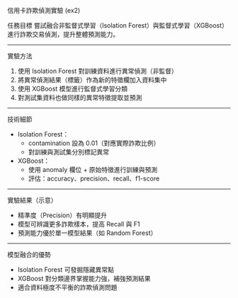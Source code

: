 信用卡詐欺偵測實驗 (ex2)

任務目標
嘗試融合非監督式學習（Isolation Forest）與監督式學習（XGBoost）進行詐欺交易偵測，提升整體預測能力。

---

實驗方法
1. 使用 Isolation Forest 對訓練資料進行異常偵測（非監督）
2. 將異常偵測結果（標籤）作為新的特徵欄加入資料集中
3. 使用 XGBoost 模型進行監督式學習分類
4. 對測試集資料也做同樣的異常特徵提取並預測

---

技術細節
- Isolation Forest：
  - contamination 設為 0.01（對應實際詐欺比例）
  - 對訓練與測試集分別標記異常
- XGBoost：
  - 使用 anomaly 欄位 + 原始特徵進行訓練與預測
  - 評估：accuracy、precision、recall、f1-score

---

實驗結果（示意）
- 精準度（Precision）有明顯提升
- 模型可辨識更多詐欺樣本，提高 Recall 與 F1
- 預測能力優於單一模型結果（如 Random Forest）

---

模型融合的優勢
- Isolation Forest 可發掘隱藏異常點
- XGBoost 對分類邊界掌握能力強，補強預測結果
- 適合資料極度不平衡的詐欺偵測問題